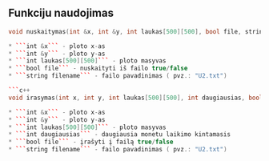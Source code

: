 ## Funkciju naudojimas

```c++
void nuskaitymas(int &x, int &y, int laukas[500][500], bool file, string filename)```

* ```int &x``` - ploto x-as
* ```int &y``` - ploto y-as
* ```int laukas[500][500]``` - ploto masyvas
* ```bool file``` - nuskaityti iš failo true/false
* ```string filename``` - failo pavadinimas ( pvz.: "U2.txt")

```c++
void irasymas(int x, int y, int laukas[500][500], int daugiausias, bool file, string filename)```

* ```int &x``` - ploto x-as
* ```int &y``` - ploto y-as
* ```int laukas[500][500]``` - ploto masyvas
* ```int daugiausias``` - daugiausia monetu laikimo kintamasis
* ```bool file``` - įrašyti į failą true/false
* ```string filename``` - failo pavadinimas ( pvz.: "U2.txt")

